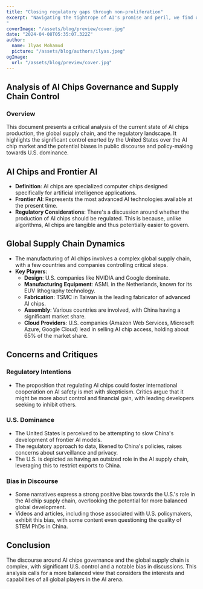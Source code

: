 ```yaml
---
title: "Closing regulatory gaps through non-proliferation"
excerpt: "Navigating the tightrope of AI's promise and peril, we find ourselves at a crossroads: closing regulatory gaps through non-proliferation. But as we tread this path, a lingering question haunts our steps—should we really place our trust in the U.S. to lead the way? In this discussion, we'll explore the intricate dance of global AI governance and the trust we place in powers steering its course.
"
coverImage: "/assets/blog/preview/cover.jpg"
date: "2024-04-08T05:35:07.322Z"
author:
  name: Ilyas Mohamud
  picture: "/assets/blog/authors/ilyas.jpeg"
ogImage:
  url: "/assets/blog/preview/cover.jpg"
---
```


## Analysis of AI Chips Governance and Supply Chain Control

### Overview

This document presents a critical analysis of the current state of AI chips production, the global supply chain, and the regulatory landscape. It highlights the significant control exerted by the United States over the AI chip market and the potential biases in public discourse and policy-making towards U.S. dominance.

## AI Chips and Frontier AI

- **Definition**: AI chips are specialized computer chips designed specifically for artificial intelligence applications.
- **Frontier AI**: Represents the most advanced AI technologies available at the present time.
- **Regulatory Considerations**: There's a discussion around whether the production of AI chips should be regulated. This is because, unlike algorithms, AI chips are tangible and thus potentially easier to govern.

## Global Supply Chain Dynamics

- The manufacturing of AI chips involves a complex global supply chain, with a few countries and companies controlling critical steps.
- **Key Players**:
  - **Design**: U.S. companies like NVIDIA and Google dominate.
  - **Manufacturing Equipment**: ASML in the Netherlands, known for its EUV lithography technology.
  - **Fabrication**: TSMC in Taiwan is the leading fabricator of advanced AI chips.
  - **Assembly**: Various countries are involved, with China having a significant market share.
  - **Cloud Providers**: U.S. companies (Amazon Web Services, Microsoft Azure, Google Cloud) lead in selling AI chip access, holding about 65% of the market share.

## Concerns and Critiques

### Regulatory Intentions

- The proposition that regulating AI chips could foster international cooperation on AI safety is met with skepticism. Critics argue that it might be more about control and financial gain, with leading developers seeking to inhibit others.

### U.S. Dominance

- The United States is perceived to be attempting to slow China's development of frontier AI models.
- The regulatory approach to data, likened to China's policies, raises concerns about surveillance and privacy.
- The U.S. is depicted as having an outsized role in the AI supply chain, leveraging this to restrict exports to China.

### Bias in Discourse

- Some narratives express a strong positive bias towards the U.S.'s role in the AI chip supply chain, overlooking the potential for more balanced global development.
- Videos and articles, including those associated with U.S. policymakers, exhibit this bias, with some content even questioning the quality of STEM PhDs in China.

## Conclusion

The discourse around AI chips governance and the global supply chain is complex, with significant U.S. control and a notable bias in discussions. This analysis calls for a more balanced view that considers the interests and capabilities of all global players in the AI arena.
